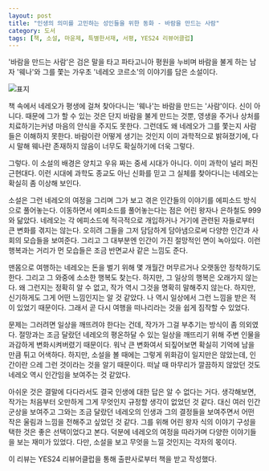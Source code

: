 ```yaml
---
layout: post
title: "인생의 의미를 고민하는 성인들을 위한 동화 - 바람을 만드는 사람"
category: 도서
tags: [책, 소설, 마윤제, 특별한서재, 서평, YES24 리뷰어클럽]
---
```


'바람을 만드는 사람'은 검은 말을 타고 파타고니아 평원을 누비며 바람을 불게 하는 남자 '웨나'와
그를 쫓는 가우초 '네레오 코르소'의 이야기를 담은 소설이다.

![표지](https://lh3.googleusercontent.com/-tUcrquso28s/WalsNEJhfqI/AAAAAAAAWtw/sATz75WoZy4v3zN3Y-_nAUdVWq3RMmjrwCE0YBhgL/s480/windmaker-book.jpg)

책 속에서 네레오가 평생에 걸쳐 찾아다니는 '웨나'는 바람을 만드는 '사람'이다.
신이 아니다.
때문에 그가 할 수 있는 것은 단지 바람을 불게 만드는 것뿐,
영생을 주거나 상처를 치료하기는커녕
마음의 안식을 주지도 못한다.
그런데도 왜 네레오가 그를 쫓는지 사람들은 이해하지 못한다.
바람이란 어떻게 생기는 것인지 이미 과학적으로 밝혀졌기에,
다시 말해 웨나란 존재하지 않음이 너무도 확실하기에 더욱 그렇다.

그렇다.
이 소설의 배경은 양치고 우유 짜는 중세 시대가 아니다.
이미 과학이 널리 퍼진 근현대다.
이런 시대에 과학도 종교도 아닌 신화를 믿고
그 실체를 찾아다니는 네레오는 확실히 좀 이상해 보인다.

소설은 그런 네레오의 여정을 그리며
그가 보고 겪은 인간들의 이야기를 에피소드 방식으로 풀어놓는다.
이동하면서 에피소드를 풀어놓는다는 점은 어린 왕자나 은하철도 999와 닮았다.
네레오는 각 에피소드에 적극적으로 개입하거나
거기에 관련된 자들로부터 큰 변화를 겪지는 않는다.
오히려 그들을 그저 담담하게 담아냄으로써 다양한 인간과 사회의 모습들을 보여준다.
그리고 그 대부분엔 인간이 가진 절망적인 면이 녹아있다.
이런 행복과는 거리가 먼 모습들은 조금 반면교사 같은 느낌도 준다.

맨몸으로 여행하는 네레오는
돈을 벌기 위해 몇 개월간 머무르거나 오랫동안 정착하기도 한다.
그리고 그 와중에 소소한 행복도 찾는다.
하지만, 그 일상의 행복은 오래가지 않는다.
왜 그런지는 정확히 알 수 없고,
작가 역시 그것을 명확히 말해주지 않는다.
하지만, 신기하게도 그게 어떤 느낌인지는 알 것 같았다.
나 역시 일상에서 그런 느낌을 받은 적이 있었기 때문이다.
그래서 곧 다시 여행을 떠나리라는 것을 쉽게 짐작할 수 있었다.

문제는 그러려면 일상을 깨뜨려야 한다는 건데,
작가가 그걸 부추기는 방식이 좀 의외였다.
절망과는 조금 달랐던 네레오의 평온하달 수 있는 일상을 깨뜨리기 위해
주변 인물을 과감하게 변화시켜버렸기 때문이다.
워낙 큰 변화여서 되짚어보면 확실히 기억에 남을 만큼 튀고 어색하다.
하지만, 소설을 볼 때에는 그렇게 위화감이 일지만은 않았는데,
인간이란 으레 그런 것이라는 것을 알기 때문이다.
떠날 때 마무리가 깔끔하지 않았던 것도 네레오 역시 인간임을 보여주는 것 같았다.

아쉬운 것은 결말에 다다라서도 결국 인생에 대한 답은 알 수 없다는 거다.
생각해보면, 작가는 처음부터 오만하게 그게 무엇인지 규정할 생각이 없었던 것 같다.
대신 여러 인간군상을 보여주고
그와는 조금 달랐던 네레오의 인생과 그의 결정들을 보여주면서
어떤 작은 울림과 느낌을 전해주고 싶었던 것 같다.
그를 위해 어린 왕자 식의 이야기 구성을 택한 것은 좋은 선택이었다고 본다.
덕분에 네레오의 여정을 따라가며 다양한 이야기들을 보는 재미가 있었다.
다만, 소설을 보고 무엇을 느낄 것인지는 각자의 몫이다.



<div class="im im-info">
이 리뷰는 YES24 리뷰어클럽을 통해 출판사로부터 책을 받고 작성했다.
</div>
